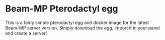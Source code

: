 # Beam-MP Pterodactyl egg  

This is a fairly simple pterodactyl egg and docker image for the latest Beam-MP server version.
Simply download the egg, import it in your panel and create a server!
